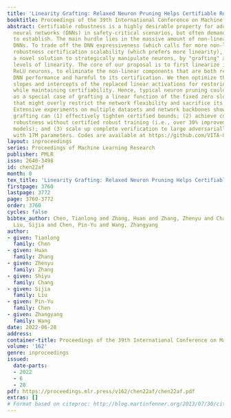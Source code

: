 ```yaml
---
title: 'Linearity Grafting: Relaxed Neuron Pruning Helps Certifiable Robustness'
booktitle: Proceedings of the 39th International Conference on Machine Learning
abstract: Certifiable robustness is a highly desirable property for adopting deep
  neural networks (DNNs) in safety-critical scenarios, but often demands tedious computations
  to establish. The main hurdle lies in the massive amount of non-linearity in large
  DNNs. To trade off the DNN expressiveness (which calls for more non-linearity) and
  robustness certification scalability (which prefers more linearity), we propose
  a novel solution to strategically manipulate neurons, by "grafting" appropriate
  levels of linearity. The core of our proposal is to first linearize insignificant
  ReLU neurons, to eliminate the non-linear components that are both redundant for
  DNN performance and harmful to its certification. We then optimize the associated
  slopes and intercepts of the replaced linear activations for restoring model performance
  while maintaining certifiability. Hence, typical neuron pruning could be viewed
  as a special case of grafting a linear function of the fixed zero slopes and intercept,
  that might overly restrict the network flexibility and sacrifice its performance.
  Extensive experiments on multiple datasets and network backbones show that our linearity
  grafting can (1) effectively tighten certified bounds; (2) achieve competitive certifiable
  robustness without certified robust training (i.e., over 30% improvements on CIFAR-10
  models); and (3) scale up complete verification to large adversarially trained models
  with 17M parameters. Codes are available at https://github.com/VITA-Group/Linearity-Grafting.
layout: inproceedings
series: Proceedings of Machine Learning Research
publisher: PMLR
issn: 2640-3498
id: chen22af
month: 0
tex_title: 'Linearity Grafting: Relaxed Neuron Pruning Helps Certifiable Robustness'
firstpage: 3760
lastpage: 3772
page: 3760-3772
order: 3760
cycles: false
bibtex_author: Chen, Tianlong and Zhang, Huan and Zhang, Zhenyu and Chang, Shiyu and
  Liu, Sijia and Chen, Pin-Yu and Wang, Zhangyang
author:
- given: Tianlong
  family: Chen
- given: Huan
  family: Zhang
- given: Zhenyu
  family: Zhang
- given: Shiyu
  family: Chang
- given: Sijia
  family: Liu
- given: Pin-Yu
  family: Chen
- given: Zhangyang
  family: Wang
date: 2022-06-28
address:
container-title: Proceedings of the 39th International Conference on Machine Learning
volume: '162'
genre: inproceedings
issued:
  date-parts:
  - 2022
  - 6
  - 28
pdf: https://proceedings.mlr.press/v162/chen22af/chen22af.pdf
extras: []
# Format based on citeproc: http://blog.martinfenner.org/2013/07/30/citeproc-yaml-for-bibliographies/
---
```

